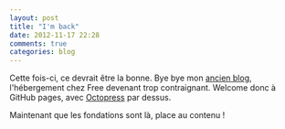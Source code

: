 ```yaml
---
layout: post
title: "I'm back"
date: 2012-11-17 22:28
comments: true
categories: blog
---
```


Cette fois-ci, ce devrait être la bonne. Bye bye mon <a href="http://linsolas.free.fr/wordpress">ancien blog</a>, l'hébergement chez Free devenant trop contraignant. Welcome donc à GitHub pages, avec <a href="http://octopress.org/">Octopress</a> par dessus.

Maintenant que les fondations sont là, place au contenu !
